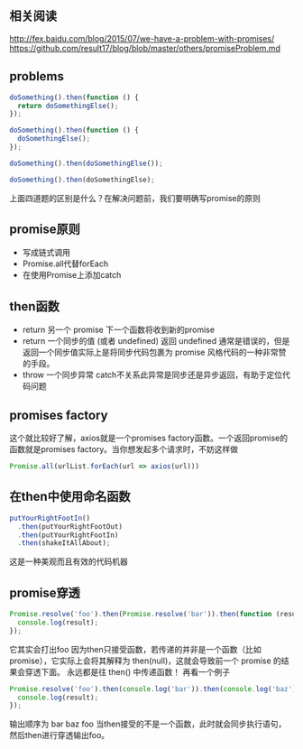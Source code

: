 ## 相关阅读
http://fex.baidu.com/blog/2015/07/we-have-a-problem-with-promises/
https://github.com/result17/blog/blob/master/others/promiseProblem.md
## problems
```js
doSomething().then(function () {
  return doSomethingElse();
});

doSomething().then(function () {
  doSomethingElse();
});

doSomething().then(doSomethingElse());

doSomething().then(doSomethingElse);
```
上面四道题的区别是什么？在解决问题前，我们要明确写promise的原则
## promise原则
- 写成链式调用
- Promise.all代替forEach
- 在使用Promise上添加catch
## then函数
- return 另一个 promise 下一个函数将收到新的promise
- return 一个同步的值 (或者 undefined) 返回 undefined 通常是错误的，但是返回一个同步值实际上是将同步代码包裹为 promise 风格代码的一种非常赞的手段。
- throw 一个同步异常 catch不关系此异常是同步还是异步返回，有助于定位代码问题
## promises factory
这个就比较好了解，axios就是一个promises factory函数。一个返回promise的函数就是promises factory。当你想发起多个请求时，不妨这样做
```js
Promise.all(urlList.forEach(url => axios(url)))
```
## 在then中使用命名函数
```js
putYourRightFootIn()
  .then(putYourRightFootOut)
  .then(putYourRightFootIn)  
  .then(shakeItAllAbout);
```
这是一种美观而且有效的代码机器
## promise穿透
```js
Promise.resolve('foo').then(Promise.resolve('bar')).then(function (result) {
  console.log(result);
});
```
它其实会打出foo
因为then只接受函数，若传递的并非是一个函数（比如 promise），它实际上会将其解释为 then(null)，这就会导致前一个 promise 的结果会穿透下面。
永远都是往 then() 中传递函数！
再看一个例子
```js
Promise.resolve('foo').then(console.log('bar')).then(console.log('baz')).then(function (result) {
  console.log(result);
});
```
输出顺序为
bar baz foo
当then接受的不是一个函数，此时就会同步执行语句，然后then进行穿透输出foo。